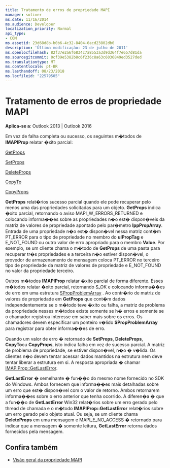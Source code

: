 ```yaml
---
title: Tratamento de erros de propriedade MAPI
manager: soliver
ms.date: 11/16/2014
ms.audience: Developer
localization_priority: Normal
api_type:
- COM
ms.assetid: 23d68d8b-b0b6-4c32-8404-6acd23802db0
description: 'Última modificação: 23 de julho de 2011'
ms.openlocfilehash: 82f37e2a6f6834c7a8553a3d9d364f7e657d81da
ms.sourcegitcommit: 0cf39e5382b8c6f236c8a63c6036849ed3527ded
ms.translationtype: MT
ms.contentlocale: pt-BR
ms.lasthandoff: 08/23/2018
ms.locfileid: "22579505"
---
```

# <a name="handling-mapi-property-errors"></a>Tratamento de erros de propriedade MAPI

**Aplica-se a**: Outlook 2013 | Outlook 2016 
  
Em vez de falha completa ou sucesso, os seguintes m�todos de **IMAPIProp** relatar �xito parcial: 
  
[GetProps](imapiprop-getprops.md)
  
[SetProps](imapiprop-setprops.md)
  
[DeleteProps](imapiprop-deleteprops.md)
  
[CopyTo](imapiprop-copyto.md)
  
[CopyProps](imapiprop-copyprops.md)
  
**GetProps** relat�rios sucesso parcial quando ele pode recuperar pelo menos uma das propriedades solicitadas para um objeto. **GetProps** indica �xito parcial, retornando o aviso MAPI_W_ERRORS_RETURNED e colocando informa��es sobre as propriedades n�o est� dispon�veis da matriz de valores de propriedade apontado pelo par�metro **lppPropArray**. Entrada de uma propriedade n�o est� dispon�vel nessa matriz cont�m PT_ERROR para o tipo de propriedade no membro do **ulPropTag** e E_NOT_FOUND ou outro valor de erro apropriado para o membro **Value**. Por exemplo, se um cliente chama o m�todo de **GetProps** de uma pasta para recuperar tr�s propriedades e a terceira n�o estiver dispon�vel, o provedor de armazenamento de mensagem coloca PT_ERROR no terceiro tipo de propriedade da matriz de valores de propriedade e E_NOT_FOUND no valor da propriedade terceiro. 
  
Outros m�todos **IMAPIProp** relatar �xito parcial de forma diferente. Esses m�todos relatar �xito parcial, retornando S_OK e colocando informa��es de erro em uma estrutura [SPropProblemArray](spropproblemarray.md) . Ao contr�rio de matriz de valores de propriedade em **GetProps** que cont�m dados independentemente se o m�todo teve �xito ou falha, a matriz de problema da propriedade nesses m�todos existe somente se h� erros e somente se o chamador registrou interesse em saber mais sobre os erros. Os chamadores devem especificar um ponteiro v�lido **SPropProblemArray** para registrar para obter informa��es de erro. 
  
Quando um valor de erro � retornado de **SetProps**, **DeleteProps**, **CopyTo**ou **CopyProps**, isto indica falha em vez de sucesso parcial. A matriz de problema de propriedade, se estiver dispon�vel, n�o � v�lida. Os clientes n�o devem tentar acessar dados mantidos na estrutura nem deve tentar liberar a estrutura em si. A resposta apropriada � chamar [IMAPIProp::GetLastError](imapiprop-getlasterror.md). 
  
**GetLastError** � semelhante � fun��o do mesmo nome fornecido no SDK do Windows. Ambos fornecem que informa��es mais detalhadas sobre um erro que est� dispon�vel com o valor de retorno. Ambos retornarem informa��es sobre o erro anterior que tenha ocorrido. A diferen�a � que a fun��o de **GetLastError** Win32 relat�rios sobre um erro gerado pelo thread de chamada e o m�todo **IMAPIProp::GetLastError** relat�rios sobre um erro gerado pelo objeto atual. Ou seja, se um cliente chama **DeleteProps** em uma mensagem e MAPI_E_NO_ACCESS � retornado para indicar que a mensagem � somente leitura, **GetLastError** retorna dados fornecidos pela mensagem. 
  
## <a name="see-also"></a>Confira também

- [Visão geral da propriedade MAPI](mapi-property-overview.md)

